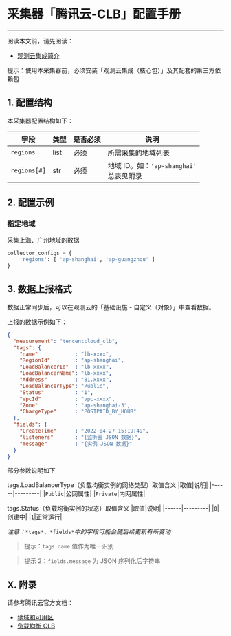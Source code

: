# 采集器「腾讯云-CLB」配置手册
---


阅读本文前，请先阅读：

- [观测云集成简介](/dataflux-func/script-market-guance-integration)

提示：使用本采集器前，必须安装「观测云集成（核心包）」及其配套的第三方依赖包

## 1. 配置结构

本采集器配置结构如下：

| 字段         | 类型 | 是否必须 | 说明                                       |
| ------------ | ---- | -------- | ------------------------------------------ |
| `regions`    | list | 必须     | 所需采集的地域列表                         |
| `regions[#]` | str  | 必须     | 地域 ID。如：`'ap-shanghai'`<br>总表见附录 |

## 2. 配置示例

### 指定地域

采集上海、广州地域的数据

```python
collector_configs = {
    'regions': [ 'ap-shanghai', 'ap-guangzhou' ]
}
```

## 3. 数据上报格式

数据正常同步后，可以在观测云的「基础设施 - 自定义（对象）」中查看数据。

上报的数据示例如下：

```json
{
  "measurement": "tencentcloud_clb",
  "tags": {
    "name"            : "lb-xxxx",
    "RegionId"        : "ap-shanghai",
    "LoadBalancerId"  : "lb-xxxx",
    "LoadBalancerName": "lb-xxxx",
    "Address"         : "81.xxxx",
    "LoadBalancerType": "Public",
    "Status"          : "1",
    "VpcId"           : "vpc-xxxx",
    "Zone"            : "ap-shanghai-3",
    "ChargeType"      : "POSTPAID_BY_HOUR"
  },
  "fields": {
    "CreateTime"      : "2022-04-27 15:19:49",
    "listeners"       : "{监听器 JSON 数据}",
    "message"         : "{实例 JSON 数据}"
  }
}
```
部分参数说明如下

tags.LoadBalancerType（负载均衡实例的网络类型）取值含义
|取值|说明|
|------|---------|
|`Public`|公网属性|
|`Private`|内网属性|

tags.Status（负载均衡实例的状态）取值含义
|取值|说明|
|------|---------|
|`0`|创建中|
|`1`|正常运行|

*注意：*`*tags*`*、*`*fields*`*中的字段可能会随后续更新有所变动*

> 提示：`tags.name` 值作为唯一识别

> 提示 2：`fields.message` 为 JSON 序列化后字符串

## X. 附录

请参考腾讯云官方文档：

- [地域和可用区](https://cloud.tencent.com/document/api/214/30670#.E5.9C.B0.E5.9F.9F.E5.88.97.E8.A1.A8)
- [负载均衡 CLB](https://cloud.tencent.com/document/api/214/30685)
